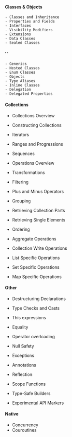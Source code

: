 #### Classes & Objects

	- Classes and Inheritance
	- Properties and Fields
	- Interfaces
	- Visibility Modifiers
	- Extensions
	- Data Classes
	- Sealed Classes

#### ''

	- Generics
	- Nested Classes
	- Enum Classes
	- Objects
	- Type Aliases
	- Inline Classes
	- Delegation
	- Delegated Properties 

#### Collections

- Collections Overview
- Constructing Collections
- Iterators
- Ranges and Progressions
- Sequences

- Operations Overview
- Transformations
- Filtering
- Plus and Minus Operators
- Grouping
- Retrieving Collection Parts
- Retrieving Single Elements

- Ordering
- Aggregate Operations
- Collection Write Operations
- List Specific Operations
- Set Specific Operations
- Map Specific Operations 


#### Other

- Destructuring Declarations
- Type Checks and Casts
- This expressions
- Equality

- Operator overloading
- Null Safety
- Exceptions
- Annotations

- Reflection
- Scope Functions
- Type-Safe Builders
- Experimental API Markers 

#### Native

- Concurrency
- Couroutines


